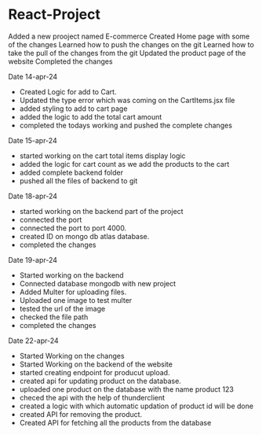 # React-Project
Added a  new prooject named E-commerce
Created Home page with some of the changes 
Learned how to push the changes on the git
Learned how to take the pull of the changes from the git
Updated the product page of the website 
Completed the changes


Date 14-apr-24
- Created Logic for add to Cart.
- Updated the type error which was coming on the CartItems.jsx file
- added styling to add to cart page
- added the logic to add the total cart amount
- completed the todays working and pushed the complete changes

Date 15-apr-24
- started working on the cart total items display logic
- added the logic for cart count as we add the products to the cart
- added complete backend folder
- pushed all the files of backend to git


Date 18-apr-24
- started working on the backend part of the project
- connected the port 
- connected the port to port 4000.
- created ID on mongo db atlas database.
- completed the changes 

Date 19-apr-24
- Started working on the backend 
- Connected database mongodb with new project
- Added Multer for uploading files.
- Uploaded one image to test multer
- tested the url of the image
- checked the file path
- completed the changes

Date 22-apr-24
- Started Working on the changes
- Started Working on the backend of the website
- started creating endpoint for producut upload.
- created api for updating product on the database.
- uploaded one product on the database with the name product 123
- checed the api with the help of thunderclient
- created a logic with which automatic updation of product id will be done
- created API for removing the product.
- Created API for fetching all the products from the database

